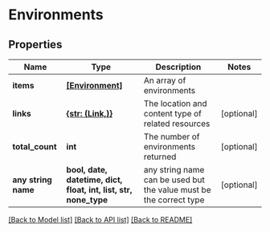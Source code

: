 # Environments


## Properties
Name | Type | Description | Notes
------------ | ------------- | ------------- | -------------
**items** | [**[Environment]**](Environment.md) | An array of environments | 
**links** | [**{str: (Link,)}**](Link.md) | The location and content type of related resources | [optional] 
**total_count** | **int** | The number of environments returned | [optional] 
**any string name** | **bool, date, datetime, dict, float, int, list, str, none_type** | any string name can be used but the value must be the correct type | [optional]

[[Back to Model list]](../README.md#documentation-for-models) [[Back to API list]](../README.md#documentation-for-api-endpoints) [[Back to README]](../README.md)


